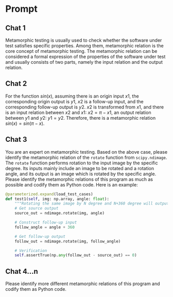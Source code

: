 # Prompt

## Chat 1

Metamorphic testing is usually used to check whether the software under test satisfies specific properties. Among them, metamorphic relation is the core concept of metamorphic testing. The metamorphic relation can be considered a formal expression of the properties of the software under test and usually consists of two parts, namely the input relation and the output relation.

## Chat 2

For the function $sin(x)$, assuming there is an origin input $x1$, the corresponding origin output is $y1$, $x2$ is a follow-up input, and the corresponding follow-up output is $y2$. $x2$ is transformed from $x1$, and there is an input relation between $x2$ and $x1$: $x2=\pi-x1$, an output relation between $y1$ and $y2$: $y1=y2$. Therefore, there is a metamorphic relation $sin(x)=sin(\pi-x)$.

## Chat 3

You are an expert on metamorphic testing. Based on the above case, please identify the metamorphic relation of the `rotate` function from `scipy.ndimage`. The `rotate` function performs rotation to the input image by the specific degree. Its inputs mainly include an image to be rotated and a rotation angle, and its output  is an image which is rotated by the specific angle. Please identify the metamorphic relations of this program as much as possible and codify them as Python code. Here is an example:

```python
@parameterized.expand(load_test_cases)
def test1(self, img: np.array, angle: float):
    """Rotating the same image by N degree and N+360 degree will output the same result."""
    # Get source output
    source_out = ndimage.rotate(img, angle)

    # Construct follow-up input
    follow_angle = angle + 360

    # Get follow-up output
    follow_out = ndimage.rotate(img, follow_angle)

    # Verification
    self.assertTrue(np.any(follow_out - source_out) == 0)
```

## Chat 4...n

Please identify more different metamorphic relations of this program and codify them as Python code.